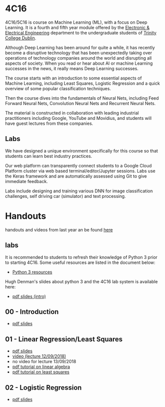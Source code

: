 # 4C16

4C16/5C16 is course on Machine Learning (ML), with a focus on
Deep Learning. It is a fourth and fifth year module offered by the [Electronic &
Electrical Engineering](https://www.tcd.ie/eleceng/) department to the
undergraduate students of [Trinity College Dublin](https://www.tcd.ie).

Although Deep Learning has been around for quite a while, it has recently become
a disruptive technology that has been unexpectedly taking over operations of
technology companies around the world and disrupting all aspects of
society. When you read or hear about AI or machine Learning successes in the
news, it really means Deep Learning successes.

The course starts with an introduction to some essential aspects of Machine
Learning, including Least Squares, Logistic Regression and a quick overview of
some popular classification techniques.

Then the course dives into the fundamentals of Neural Nets, including
Feed Forward Neural Nets, Convolution Neural Nets and Recurrent Neural
Nets.

The material is constructed in collaboration with leading industrial
practitioners including Google, YouTube and Movidius, and students will have
guest lectures from these companies.


## Labs

We have designed a unique environment specifically for this course so
that students can learn best industry practices.

Our web platform can transparently connect students to a Google Cloud
Platform cluster via web based terminal/editor/Jupyter sessions. Labs
use the Keras framework and are automatically assessed using Git to
give immediate feedback.

Labs include designing and training various DNN for image
classification challenges, self driving car (simulator) and text
processing.

# Handouts

handouts and videos from last year an be found [here](https://frcs.github.io/4C16-2017)

## labs

It is recommended to students to refresh their knowledge of Python 3
prior to starting 4C16. Some useful resources are listed in the
document below:

* [Python 3 resources ](/handouts/PreparationPython3.pdf)

Hugh Denman's slides about python 3 and the 4C16 lab system is
available here:

* [pdf slides (intro)](/handouts/python_lab.no_notes.pdf)

## 00 - Introduction

* [pdf slides](/handouts/handout-00-intro.pdf)

## 01 - Linear Regression/Least Squares

* [pdf slides](/handouts/handout-01-linear-regression.pdf)
* [video (lecture 12/09/2018)](https://youtu.be/BKVqOmpYjas)
* no video for lecture 13/09/2018
* [pdf tutorial on linear algebra](/handouts/tutorial-00-linear-algebra.pdf)
* [pdf tutorial on least squares](/handouts/tutorial-01-linear-regression.pdf)

## 02 - Logistic Regression

* [pdf slides](/handouts/handout-02-logistic-regression.pdf)



